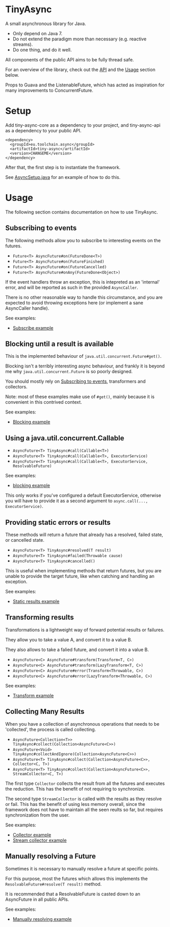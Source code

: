 # TinyAsync

A small asynchronous library for Java.

* Only depend on Java 7.
* Do not extend the paradigm more than necessary (e.g. reactive streams).
* Do one thing, and do it well.

All components of the public API aims to be fully thread safe.

For an overview of the library, check out the
[API](tiny-async-api/src/main/java/eu/toolchain/async) and the [Usage](#usage)
section below.

Props to Guava and the ListenableFuture, which has acted as inspiration
for many improvements to ConcurrentFuture.

# Setup

Add tiny-async-core as a dependency to your project, and tiny-async-api as
a dependency to your public API.

```
<dependency>
  <groupId>eu.toolchain.async</groupId>
  <artifactId>tiny-async</artifactId>
  <version>CHANGEME</version>
</dependency>
```

After that, the first step is to instantiate the framework.

See [AsyncSetup.java](tiny-async-core/src/example/java/eu/toolchain/examples/AsyncSetup.java)
for an example of how to do this.

# Usage

The following section contains documentation on how to use TinyAsync.

## Subscribing to events

The following methods allow you to subscribe to interesting events on the
futures.

* ```Future<T> AsyncFuture#on(FutureDone<T>)```
* ```Future<T> AsyncFuture#on(FutureFinished)```
* ```Future<T> AsyncFuture#on(FutureCancelled)```
* ```Future<T> AsyncFuture#onAny(FutureDone<Object>)```

If the event handlers throw an exception, this is intepreted as an 'internal'
error, and will be reported as such in the provided ```AsyncCaller```.

There is no other reasonable way to handle this circumstance, and you are
expected to avoid throwing exceptions here (or implement a sane AsyncCaller
handle).

See examples:

* [Subscribe example](tiny-async-core/src/example/java/eu/toolchain/examples/AsyncSubscribeExample.java)

## Blocking until a result is available

This is the implemented behaviour of ```java.util.concurrent.Future#get()```.

Blocking isn't a terribly interesting async behaviour, and frankly it is beyond
me why ```java.util.concurrent.Future``` is so poorly designed.

You should mostly rely on [Subscribing to events](#subscribing-to-events),
transformers and collectors.

Note: most of these examples make use of ```#get()```, mainly because it is
convenient in this contrived context.

See examples:

* [Blocking example](tiny-async-core/src/example/java/eu/toolchain/examples/AsyncBlockingExample.java)

## Using a java.util.concurrent.Callable

* ```AsyncFuture<T> TinyAsync#call(Callable<T>)```
* ```AsyncFuture<T> TinyAsync#call(Callable<T>, ExecutorService)```
* ```AsyncFuture<T> TinyAsync#call(Callable<T>, ExecutorService, ResolvableFuture)```

See examples:

* [blocking example](tiny-async-core/src/example/java/eu/toolchain/examples/AsyncBlockingExample.java)

This only works if you've configured a default ExecutorService, otherwise
you will have to provide it as a second argument to
```async.call(..., ExecutorService)```.

## Providing static errors or results

These methods will return a future that already has a resolved, failed
state, or cancelled state.

* ```AsyncFuture<T> TinyAsync#resolved(T result)```
* ```AsyncFuture<T> TinyAsync#failed(Throwable cause)```
* ```AsyncFuture<T> TinyAsync#cancelled()```

This is useful when implementing methods that return futures, but you are
unable to provide the target future, like when catching and handling an
exception.

See examples:

* [Static results example](tiny-async-core/src/example/java/eu/toolchain/examples/AsyncStaticResultsExample.java)

## Transforming results

Transformations is a lightweight way of forward potential results or failures.

They allow you to take a value A, and convert it to a value B.

They also allows to take a falied future, and convert it into a value B.

* ```AsyncFuture<C> AsyncFuture#transform(Transform<T, C>)```
* ```AsyncFuture<C> AsyncFuture#transform(LazyTransform<T, C>)```
* ```AsyncFuture<C> AsyncFuture#error(Transform<Throwable, C>)```
* ```AsyncFuture<C> AsyncFuture#error(LazyTransform<Throwable, C>)```

See examples:

* [Transform example](tiny-async-core/src/example/java/eu/toolchain/examples/AsyncTransformExample.java)

## Collecting Many Results

When you have a collection of asynchronous operations that needs to be
'collected', the process is called collecting.

* ```AsyncFuture<Collection<T>> TinyAsync#collect(Collection<AsyncFuture<C>>)```
* ```AsyncFuture<Void> TinyAsync#collectAndIgnore(Collection<AsyncFuture<C>>)```
* ```AsyncFuture<T> TinyAsync#collect(Collection<AsyncFuture<C>>, Collector<C, T>)```
* ```AsyncFuture<T> TinyAsync#collect(Collection<AsyncFuture<C>>, StreamCollector<C, T>)```

The first type ```Collector``` collects the result from all the futures and
executes the reduction.
This has the benefit of not requiring to synchronize.

The second type ```StreamCollector``` is called with the results as they
resolve or fail.
This has the benefit of using less memory overall, since the framework does not
have to maintain all the seen reults so far, but requires synchronization from
the user.

See examples:

* [Collector example](tiny-async-core/src/example/java/eu/toolchain/examples/AsyncCollectorExample.java)
* [Stream collector example](tiny-async-core/src/example/java/eu/toolchain/examples/AsyncStreamCollectorExample.java)

## Manually resolving a Future

Sometimes it is necessary to manually resolve a future at specific points.

For this purpose, most the futures which allows this implements the
```ResolvableFuture#resolve(T result)``` method.

It is recommended that a ResolvableFuture is casted down to an AsyncFuture in
all public APIs.

See examples:

* [Manually resolving example](tiny-async-core/src/example/java/eu/toolchain/examples/AsyncManuallyResolvingExample.java)

